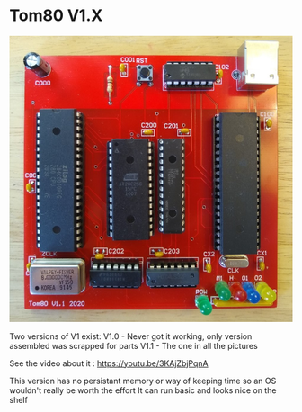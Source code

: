 # Tom80 V1.X

![alt text](https://github.com/anjennings/Tom80/blob/Version-2.0/Photos/Tom80.jpg?raw=true)

Two versions of V1 exist:
	V1.0 - Never got it working, only version assembled was scrapped for parts
	V1.1 - The one in all the pictures
	
See the video about it : https://youtu.be/3KAjZbjPqnA
	
This version has no persistant memory or way of keeping time so an OS wouldn't really be worth the effort
It can run basic and looks nice on the shelf